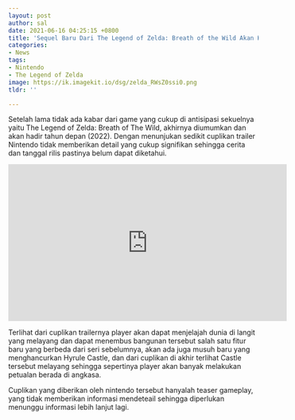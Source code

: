 ```yaml
---
layout: post
author: sal
date: 2021-06-16 04:25:15 +0800
title: 'Sequel Baru Dari The Legend of Zelda: Breath of the Wild Akan Hadir 2021'
categories:
- News
tags:
- Nintendo
- The Legend of Zelda
image: https://ik.imagekit.io/dsg/zelda_RWsZ0ssi0.png
tldr: ''

---
```

Setelah lama tidak ada kabar dari game yang cukup di antisipasi sekuelnya yaitu The Legend of Zelda: Breath of The Wild, akhirnya diumumkan dan akan hadir tahun depan (2022). Dengan menunjukan sedikit cuplikan trailer Nintendo tidak memberikan detail yang cukup signifikan sehingga cerita dan tanggal rilis pastinya belum dapat diketahui.

<iframe width="560" height="315" src="https://www.youtube.com/embed/Pi-MRZBP91I" title="YouTube video player" frameborder="0" allow="accelerometer; autoplay; clipboard-write; encrypted-media; gyroscope; picture-in-picture" allowfullscreen></iframe>

Terlihat dari cuplikan trailernya player akan dapat menjelajah dunia di langit yang melayang dan dapat menembus bangunan tersebut salah satu fitur baru yang berbeda dari seri sebelumnya, akan ada juga musuh baru yang menghancurkan Hyrule Castle, dan dari cuplikan di akhir terlihat Castle tersebut melayang sehingga sepertinya player akan banyak melakukan petualan berada di angkasa.

Cuplikan yang diberikan oleh nintendo tersebut hanyalah teaser gameplay, yang tidak memberikan informasi mendeteail sehingga diperlukan menunggu informasi lebih lanjut lagi.